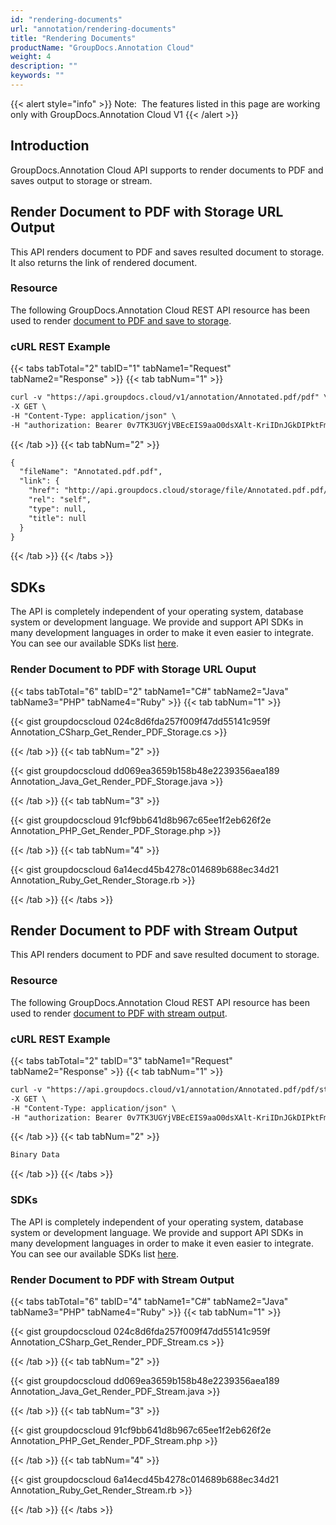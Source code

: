 ```yaml
---
id: "rendering-documents"
url: "annotation/rendering-documents"
title: "Rendering Documents"
productName: "GroupDocs.Annotation Cloud"
weight: 4
description: ""
keywords: ""
---
```

{{< alert style="info" >}}
Note:  The features listed in this page are working only with GroupDocs.Annotation Cloud V1
{{< /alert >}}

## Introduction ##

GroupDocs.Annotation Cloud API supports to render documents to PDF and saves output to storage or stream.

## Render Document to PDF with Storage URL Output ##

This API renders document to PDF and saves resulted document to storage. It also returns the link of rendered document.

### Resource ###

The following GroupDocs.Annotation Cloud REST API resource has been used to render [document to PDF and save to storage](https://apireference.groupdocs.cloud/annotation/#!/PdfFile/GetPdf).

### cURL REST Example ###

{{< tabs tabTotal="2" tabID="1" tabName1="Request" tabName2="Response" >}}
{{< tab tabNum="1" >}}

```html
curl -v "https://api.groupdocs.cloud/v1/annotation/Annotated.pdf/pdf" \
-X GET \
-H "Content-Type: application/json" \
-H "authorization: Bearer 0v7TK3UGYjVBEcEIS9aaO0dsXAlt-KriIDnJGkDIPktFmuu6xIuou2-eVUD4-Td9TcToDvShk9w02pWIXvyEdstxDqjSa8L2K4Pk2zgNkAoEDgDeFlpWf0k7lZ8guqUm43eAKQf43MVNyr3L6P3w1e2l9j-RJx-btpPorcZ90xY8S_b1vySsKsUxOlnwYtWc01JEXlO7TNrmfD3Eek4ch-xzi-qe4V8nofmy7RbqwHNczeP7O_9bMi1eQ68b3Rprqd4UvDCj3gqTMyAaqd-I58lJzZsHRnbZoM7icIjVQyu02bRgx7meoXB8fIWmOkUfUkiGTT3IjI4NSmARxrPPwgp2LAv-N_9H0q3nxxfZDV1vHZQP--I6vgC2UHo-YPw-mB4WRVHsUKqq04L4pdR4pCIWuluus_ydjVH_ndJlqP843eL3glt1XJez3DgXQIbHiAnqBBDqZqSZZDVUYhLDq1jN9eM"
```

{{< /tab >}}
{{< tab tabNum="2" >}}

```html
{
  "fileName": "Annotated.pdf.pdf",
  "link": {
    "href": "http://api.groupdocs.cloud/storage/file/Annotated.pdf.pdf/Annotated_pdf/p",
    "rel": "self",
    "type": null,
    "title": null
  }
}
```

{{< /tab >}}
{{< /tabs >}}

## SDKs ##

The API is completely independent of your operating system, database system or development language. We provide and support API SDKs in many development languages in order to make it even easier to integrate. You can see our available SDKs list [here](annotation/available-sdks).

### Render Document to PDF with Storage URL Ouput ###

{{< tabs tabTotal="6" tabID="2" tabName1="C#" tabName2="Java" tabName3="PHP" tabName4="Ruby" >}}
{{< tab tabNum="1" >}}

{{< gist groupdocscloud 024c8d6fda257f009f47dd55141c959f Annotation_CSharp_Get_Render_PDF_Storage.cs >}}

{{< /tab >}}
{{< tab tabNum="2" >}}

{{< gist groupdocscloud dd069ea3659b158b48e2239356aea189 Annotation_Java_Get_Render_PDF_Storage.java >}}

{{< /tab >}}
{{< tab tabNum="3" >}}

{{< gist groupdocscloud 91cf9bb641d8b967c65ee1f2eb626f2e Annotation_PHP_Get_Render_PDF_Storage.php >}}

{{< /tab >}}
{{< tab tabNum="4" >}}

{{< gist groupdocscloud 6a14ecd45b4278c014689b688ec34d21 Annotation_Ruby_Get_Render_Storage.rb >}}

{{< /tab >}}
{{< /tabs >}}

## Render Document to PDF with Stream Output ##

This API renders document to PDF and save resulted document to storage.

### Resource ###

The following GroupDocs.Annotation Cloud REST API resource has been used to render [document to PDF with stream output](https://apireference.groupdocs.cloud/annotation/#!/PdfFile/GetPdfStream).

### cURL REST Example ###

{{< tabs tabTotal="2" tabID="3" tabName1="Request" tabName2="Response" >}}
{{< tab tabNum="1" >}}

```html
curl -v "https://api.groupdocs.cloud/v1/annotation/Annotated.pdf/pdf/stream" \
-X GET \
-H "Content-Type: application/json" \
-H "authorization: Bearer 0v7TK3UGYjVBEcEIS9aaO0dsXAlt-KriIDnJGkDIPktFmuu6xIuou2-eVUD4-Td9TcToDvShk9w02pWIXvyEdstxDqjSa8L2K4Pk2zgNkAoEDgDeFlpWf0k7lZ8guqUm43eAKQf43MVNyr3L6P3w1e2l9j-RJx-btpPorcZ90xY8S_b1vySsKsUxOlnwYtWc01JEXlO7TNrmfD3Eek4ch-xzi-qe4V8nofmy7RbqwHNczeP7O_9bMi1eQ68b3Rprqd4UvDCj3gqTMyAaqd-I58lJzZsHRnbZoM7icIjVQyu02bRgx7meoXB8fIWmOkUfUkiGTT3IjI4NSmARxrPPwgp2LAv-N_9H0q3nxxfZDV1vHZQP--I6vgC2UHo-YPw-mB4WRVHsUKqq04L4pdR4pCIWuluus_ydjVH_ndJlqP843eL3glt1XJez3DgXQIbHiAnqBBDqZqSZZDVUYhLDq1jN9eM"
```

{{< /tab >}}
{{< tab tabNum="2" >}}

```html
Binary Data
```

{{< /tab >}}
{{< /tabs >}}

### SDKs ###

The API is completely independent of your operating system, database system or development language. We provide and support API SDKs in many development languages in order to make it even easier to integrate. You can see our available SDKs list [here](annotation/available-sdks).

### Render Document to PDF with Stream Output ###

{{< tabs tabTotal="6" tabID="4" tabName1="C#" tabName2="Java" tabName3="PHP" tabName4="Ruby" >}}
{{< tab tabNum="1" >}}

{{< gist groupdocscloud 024c8d6fda257f009f47dd55141c959f Annotation_CSharp_Get_Render_PDF_Stream.cs >}}

{{< /tab >}}
{{< tab tabNum="2" >}}

{{< gist groupdocscloud dd069ea3659b158b48e2239356aea189 Annotation_Java_Get_Render_PDF_Stream.java >}}

{{< /tab >}}
{{< tab tabNum="3" >}}

{{< gist groupdocscloud 91cf9bb641d8b967c65ee1f2eb626f2e Annotation_PHP_Get_Render_PDF_Stream.php >}}

{{< /tab >}}
{{< tab tabNum="4" >}}

{{< gist groupdocscloud 6a14ecd45b4278c014689b688ec34d21 Annotation_Ruby_Get_Render_Stream.rb >}}

{{< /tab >}}
{{< /tabs >}}
